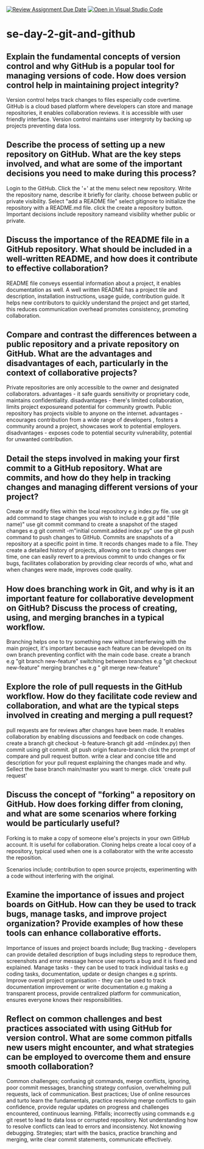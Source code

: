 [![Review Assignment Due Date](https://classroom.github.com/assets/deadline-readme-button-22041afd0340ce965d47ae6ef1cefeee28c7c493a6346c4f15d667ab976d596c.svg)](https://classroom.github.com/a/8wgCKhpZ)
[![Open in Visual Studio Code](https://classroom.github.com/assets/open-in-vscode-2e0aaae1b6195c2367325f4f02e2d04e9abb55f0b24a779b69b11b9e10269abc.svg)](https://classroom.github.com/online_ide?assignment_repo_id=18417619&assignment_repo_type=AssignmentRepo)
# se-day-2-git-and-github
## Explain the fundamental concepts of version control and why GitHub is a popular tool for managing versions of code. How does version control help in maintaining project integrity?
Version control helps track changes to files especially code overtime.
GitHub is a cloud based platform where developers can store and manage repositories, it enables collaboration reviews. it is accessible with user friendly interface.
Version control maintains user intergroty by backing up projects preventing data loss.

## Describe the process of setting up a new repository on GitHub. What are the key steps involved, and what are some of the important decisions you need to make during this process?
Login to the GitHub.
Click the '+' at the menu select new repository.
Write the repository name, describe it briefly for clarity.
choose between public or private visibility.
Select "add a README file" select gitignore to initialize the repository with a README.md file.
click the create a repository button.
Important decisions include repository nameand visibility whether public or private.

## Discuss the importance of the README file in a GitHub repository. What should be included in a well-written README, and how does it contribute to effective collaboration?
README file conveys essential information about a project, it enables documentation as well.
A well written README has a project tile and description, installation instructions, usage guide, contribution guide.
It helps new contributors to quickly understand the project and get started, this reduces communication overhead promotes consistency, promoting collaboration.

## Compare and contrast the differences between a public repository and a private repository on GitHub. What are the advantages and disadvantages of each, particularly in the context of collaborative projects?
Private repositories are only accessible to the owner and designated collaborators.
advantages - it safe guards sensitivity or proprietary code, maintains confidentiality.
disadvantages - there's limited collaboration, limits project exposureand potential for community growth.
Public repository has projects visible to anyone on the internet.
advantages - encourages contribution from a wide range of developers , fosters a community around a project, showcases work to potential employers.
disadvantages - exposes code to potential security vulnerability, potential for unwanted contribution.

## Detail the steps involved in making your first commit to a GitHub repository. What are commits, and how do they help in tracking changes and managing different versions of your project?
Create or modify files within the local repository e.g index.py file.
use git add command to stage changes you wish to include e.g git add "(file name)"
use git commit command to create a snapshot of the staged changes e.g git commit -m"initial commit.added index.py" 
use the git push command to push changes to GitHub.
Commits are snapshots of a repository at a specific point in time. It records changes made to a file. They create a detailed history of projects, allowing one to track changes over time, one can easily revert to a previous commit to undo changes or fix bugs, facilitates collaboration by providing clear records of who, what and when changes were made, improves code quality.

## How does branching work in Git, and why is it an important feature for collaborative development on GitHub? Discuss the process of creating, using, and merging branches in a typical workflow.
Branching helps one to try something new without interferwing with the main project, it's important because each feature can be developed on its own branch preventing conflict with the main code base.
create a branch e.g "git branch new-feature"
switching between branches e.g "git checkout new-feature"
merging branches e.g " git merge new-feature"

## Explore the role of pull requests in the GitHub workflow. How do they facilitate code review and collaboration, and what are the typical steps involved in creating and merging a pull request?
pull requests are for reviews after changes have been made. It enables collaboration by enabling discussions and feedback on code changes.
create a branch  git checkout -b feature-branch
git add -m(index.py) then commit using git commit.
git push origin feature-branch
click the prompt of compare and pull request button.
write a clear and concise title and description for your pull request explaining the changes made and why. 
Sellect the base branch main/master you want to merge.
click 'create pull request'

## Discuss the concept of "forking" a repository on GitHub. How does forking differ from cloning, and what are some scenarios where forking would be particularly useful?
Forking is to make a copy of someone else's projects in your own GitHub account. It is useful for collaboration.
Cloning helps create a local cooy of a repository, typical used when one is a collaborator with the write accessto the reposition.

Scenarios include; contribution to open source projects, experimenting with a code without interfering with the original.

## Examine the importance of issues and project boards on GitHub. How can they be used to track bugs, manage tasks, and improve project organization? Provide examples of how these tools can enhance collaborative efforts.
Importance of issues and project boards include;
Bug tracking - developers can provide detailed description of bugs including steps to reproduce them, screenshots and error message hence user reports a bug and it is fixed and explained.
Manage tasks - they can be used to track individual tasks e.g coding tasks, documentation, update or design changes e.g sprints.
Improve overall project organisation - they can be used to track documentation improvement or write documentation e.g making a transparent process, provide centralized platform for communication, ensures everyone knows their responsibilities.

## Reflect on common challenges and best practices associated with using GitHub for version control. What are some common pitfalls new users might encounter, and what strategies can be employed to overcome them and ensure smooth collaboration?
Common challenges; 
confusing git commands, merge conflicts, ignoring, poor commit messages, branching strategy confusion, overwhelming pull requests, lack of communication.
Best practices;
Use of online resources and turto learn the fundamentals, practice resolving merge conflicts to gain confidence, provide regular updates on progress and challenges encountered, continuous learning.
Pitfalls;
incorrectly using commands e.g git reset to lead to data loss or corrupted repository. Not understanding how to resolve conflicts can lead to errors and inconsistency. Not knowing debugging.
Strategies; 
start with the basics, practice branching and merging, write clear commit statements, communicate effectively.
